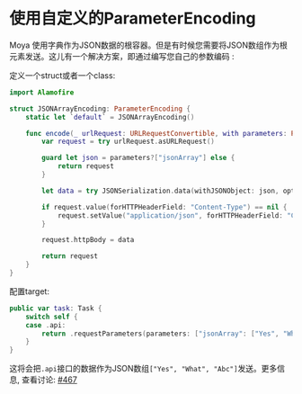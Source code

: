 # 使用自定义的ParameterEncoding
Moya 使用字典作为JSON数据的根容器。但是有时候您需要将JSON数组作为根元素发送。这儿有一个解决方案，即通过编写您自己的参数编码 :

定义一个struct或者一个class:

```swift
import Alamofire

struct JSONArrayEncoding: ParameterEncoding {
    static let `default` = JSONArrayEncoding()

    func encode(_ urlRequest: URLRequestConvertible, with parameters: Parameters?) throws -> URLRequest {
        var request = try urlRequest.asURLRequest()

        guard let json = parameters?["jsonArray"] else {
            return request
        }

        let data = try JSONSerialization.data(withJSONObject: json, options: [])

        if request.value(forHTTPHeaderField: "Content-Type") == nil {
            request.setValue("application/json", forHTTPHeaderField: "Content-Type")
        }

        request.httpBody = data

        return request
    }
}
```

配置target:

```swift
public var task: Task {
    switch self {
    case .api:
        return .requestParameters(parameters: ["jsonArray": ["Yes", "What", "abc"]], encoding: JSONArrayEncoding.default)
    }
}
```

这将会把`.api`接口的数据作为JSON数组`["Yes", "What", "Abc"]`发送。更多信息, 查看讨论: [#467](https://github.com/Moya/Moya/issues/467)
